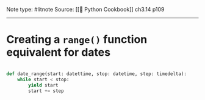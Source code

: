 Note type: #litnote
Source: [[📖 Python Cookbook]] ch3.14 p109

---
# Creating a `range()` function equivalent for dates
```python

def date_range(start: datettime, stop: datetime, step: timedelta):
	while start < stop:
		yield start
		start += step
```
